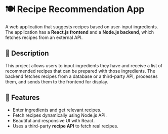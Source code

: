 # 🍽 Recipe Recommendation App

A web application that suggests recipes based on user-input ingredients. The application has a **React.js frontend** and a **Node.js backend**, which fetches recipes from an external API.

## 📌 Description
This project allows users to input ingredients they have and receive a list of recommended recipes that can be prepared with those ingredients. The backend fetches recipes from a database or a third-party API, processes them, and sends them to the frontend for display.

## 🚀 Features
- Enter ingredients and get relevant recipes.
- Fetch recipes dynamically using Node.js API.
- Beautiful and responsive UI with React.
- Uses a third-party **recipe API** to fetch real recipes.
